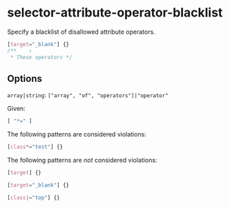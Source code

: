 # selector-attribute-operator-blacklist

Specify a blacklist of disallowed attribute operators.

```css
[target="_blank"] {}
/**    ↑
 * These operators */
```

## Options

`array|string`: `["array", "of", "operators"]|"operator"`

Given:

```js
[ "*=" ]
```

The following patterns are considered violations:

```css
[class*="test"] {}
```

The following patterns are *not* considered violations:

```css
[target] {}
```

```css
[target="_blank"] {}
```

```css
[class|="top"] {}
```
